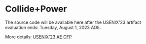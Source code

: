 # Collide+Power

The source code will be available here after the USENIX'23 artifact evaluation ends: Tuesday, August 1, 2023 AOE.

More details: [USENIX'23 AE CFP](https://www.usenix.org/conference/usenixsecurity23/call-for-artifacts)
